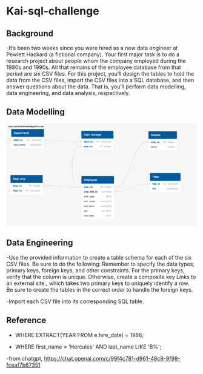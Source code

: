 # Kai-sql-challenge

## Background
-It’s been two weeks since you were hired as a new data engineer at Pewlett Hackard (a fictional company). Your first major task is to do a research project about people whom the company employed during the 1980s and 1990s. All that remains of the employee database from that period are six CSV files.
For this project, you’ll design the tables to hold the data from the CSV files, import the CSV files into a SQL database, and then answer questions about the data. That is, you’ll perform data modelling, data engineering, and data analysis, respectively.

## Data Modelling
![ERD DISGRAM](EmployeeSQL/ERD.png)

## Data Engineering
-Use the provided information to create a table schema for each of the six CSV files. Be sure to do the following:
Remember to specify the data types, primary keys, foreign keys, and other constraints.
For the primary keys, verify that the column is unique. Otherwise, create a composite key Links to an external site., which takes two primary keys to uniquely identify a row.
Be sure to create the tables in the correct order to handle the foreign keys.

-Import each CSV file into its corresponding SQL table.

## Reference
- WHERE EXTRACT(YEAR FROM e.hire_date) = 1986;

- WHERE 
    first_name = 'Hercules' AND last_name LIKE 'B%';

-from chatgpt, https://chat.openai.com/c/99f4c781-d961-48c8-9f98-fceaf7b67351